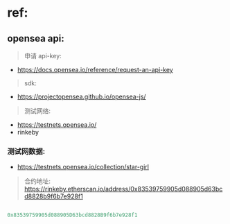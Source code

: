 # ref:

## opensea api:

> 申请 api-key:

- https://docs.opensea.io/reference/request-an-api-key

> sdk:

- https://projectopensea.github.io/opensea-js/

> 测试网络:

- https://testnets.opensea.io/
- rinkeby

### 测试网数据:

- https://testnets.opensea.io/collection/star-girl

> 合约地址: https://rinkeby.etherscan.io/address/0x83539759905d088905d63bcd8828b9f6b7e928f1

```ruby

0x83539759905d088905D63bcd8828B9f6b7e928f1

```



